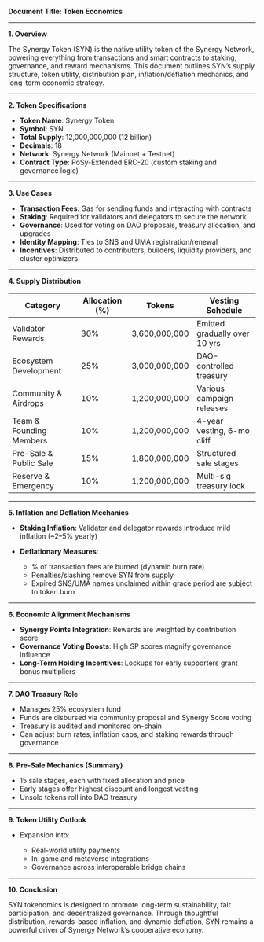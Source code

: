 **Document Title: Token Economics**

---

**1. Overview**

The Synergy Token (SYN) is the native utility token of the Synergy Network, powering everything from transactions and smart contracts to staking, governance, and reward mechanisms. This document outlines SYN’s supply structure, token utility, distribution plan, inflation/deflation mechanics, and long-term economic strategy.

---

**2. Token Specifications**

* **Token Name**: Synergy Token
* **Symbol**: SYN
* **Total Supply**: 12,000,000,000 (12 billion)
* **Decimals**: 18
* **Network**: Synergy Network (Mainnet + Testnet)
* **Contract Type**: PoSy-Extended ERC-20 (custom staking and governance logic)

---

**3. Use Cases**

* **Transaction Fees**: Gas for sending funds and interacting with contracts
* **Staking**: Required for validators and delegators to secure the network
* **Governance**: Used for voting on DAO proposals, treasury allocation, and upgrades
* **Identity Mapping**: Ties to SNS and UMA registration/renewal
* **Incentives**: Distributed to contributors, builders, liquidity providers, and cluster optimizers

---

**4. Supply Distribution**

| Category                | Allocation (%) | Tokens        | Vesting Schedule              |
| ----------------------- | -------------- | ------------- | ----------------------------- |
| Validator Rewards       | 30%            | 3,600,000,000 | Emitted gradually over 10 yrs |
| Ecosystem Development   | 25%            | 3,000,000,000 | DAO-controlled treasury       |
| Community & Airdrops    | 10%            | 1,200,000,000 | Various campaign releases     |
| Team & Founding Members | 10%            | 1,200,000,000 | 4-year vesting, 6-mo cliff    |
| Pre-Sale & Public Sale  | 15%            | 1,800,000,000 | Structured sale stages        |
| Reserve & Emergency     | 10%            | 1,200,000,000 | Multi-sig treasury lock       |

---

**5. Inflation and Deflation Mechanics**

* **Staking Inflation**: Validator and delegator rewards introduce mild inflation (\~2–5% yearly)
* **Deflationary Measures**:

  * % of transaction fees are burned (dynamic burn rate)
  * Penalties/slashing remove SYN from supply
  * Expired SNS/UMA names unclaimed within grace period are subject to token burn

---

**6. Economic Alignment Mechanisms**

* **Synergy Points Integration**: Rewards are weighted by contribution score
* **Governance Voting Boosts**: High SP scores magnify governance influence
* **Long-Term Holding Incentives**: Lockups for early supporters grant bonus multipliers

---

**7. DAO Treasury Role**

* Manages 25% ecosystem fund
* Funds are disbursed via community proposal and Synergy Score voting
* Treasury is audited and monitored on-chain
* Can adjust burn rates, inflation caps, and staking rewards through governance

---

**8. Pre-Sale Mechanics (Summary)**

* 15 sale stages, each with fixed allocation and price
* Early stages offer highest discount and longest vesting
* Unsold tokens roll into DAO treasury

---

**9. Token Utility Outlook**

* Expansion into:

  * Real-world utility payments
  * In-game and metaverse integrations
  * Governance across interoperable bridge chains

---

**10. Conclusion**

SYN tokenomics is designed to promote long-term sustainability, fair participation, and decentralized governance. Through thoughtful distribution, rewards-based inflation, and dynamic deflation, SYN remains a powerful driver of Synergy Network’s cooperative economy.
